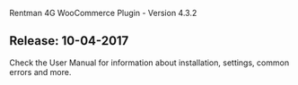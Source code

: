Rentman 4G WooCommerce Plugin - Version 4.3.2

Release: 10-04-2017
-----------------------------
Check the User Manual for information about installation, settings, common errors and more.
